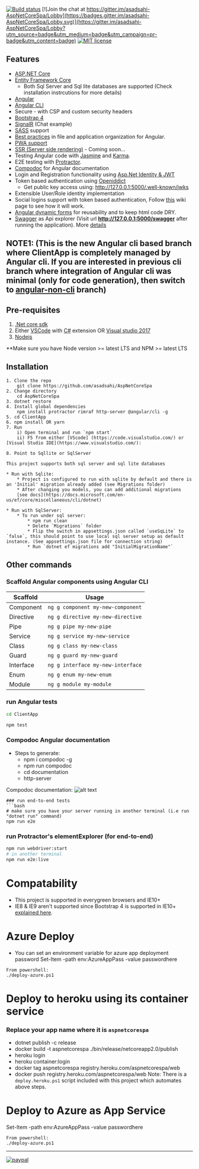 [![Build status](https://asadsahi.visualstudio.com/_apis/public/build/definitions/a1519ab8-9104-47eb-96cc-6c37519c8b69/7/badge)](https://asadsahi.visualstudio.com/playground/_build/index?context=allDefinitions&path=%5C&definitionId=7&_a=completed)
[![Join the chat at https://gitter.im/asadsahi-AspNetCoreSpa/Lobby](https://badges.gitter.im/asadsahi-AspNetCoreSpa/Lobby.svg)](https://gitter.im/asadsahi-AspNetCoreSpa/Lobby?utm_source=badge&utm_medium=badge&utm_campaign=pr-badge&utm_content=badge)
[![MIT license](http://img.shields.io/badge/license-MIT-brightgreen.svg)](http://opensource.org/licenses/MIT)

## Features

* [ASP.NET Core](http://www.dot.net/)
* [Entity Framework Core](https://docs.efproject.net/en/latest/)
    * Both Sql Server and Sql lite databases are supported (Check installation instrcutions for more details)
* [Angular](https://angular.io/)
* [Angular CLI](https://cli.angular.io/)
* Secure - with CSP and custom security headers
* [Bootstrap 4](http://v4-alpha.getbootstrap.com/)
* [SignalR](https://github.com/aspnet/SignalR/) (Chat example)
* [SASS](http://sass-lang.com/) support
* [Best practices](https://angular.io/docs/ts/latest/guide/style-guide.html) in file and application organization for Angular.
* [PWA support](https://developers.google.com/web/progressive-web-apps/)
* [SSR (Server side rendering)](https://angular.io/guide/universal) - Coming soon...
* Testing Angular code with [Jasmine](http://jasmine.github.io/) and [Karma](https://karma-runner.github.io/0.13/index.html).
* E2E testing with [Protractor](http://www.protractortest.org).
* [Compodoc](https://compodoc.github.io/compodoc/) for Angular documentation
* Login and Registration functionality using [Asp.Net Identity & JWT](https://docs.asp.net/en/latest/security/authentication/identity.html)
* Token based authentication using [Openiddict](https://github.com/openiddict/openiddict-core)
     * Get public key access using: http://127.0.0.1:5000/.well-known/jwks
* Extensible User/Role identity implementation
* Social logins support with token based authentication, Follow [this](https://github.com/asadsahi/AspNetCoreSpa/wiki/Social-Login-Setup) wiki page to see how it will work.
* [Angular dynamic forms](https://angular.io/docs/ts/latest/cookbook/dynamic-form.html) for reusability and to keep html code DRY.
* [Swagger](http://swagger.io/) as Api explorer (Visit url **http://127.0.0.1:5000/swagger** after running the application). More [details](https://github.com/domaindrivendev/Swashbuckle.AspNetCore)
 
## NOTE1: (This is the new Angular cli based branch where ClientApp is completely managed by Angular cli. If you are interested in previous cli branch where integration of Angular cli was minimal (only for code generation), then switch to [angular-non-cli](https://github.com/asadsahi/AspNetCoreSpa/tree/angular-non-cli) branch)

## Pre-requisites

1. [.Net core sdk](https://www.microsoft.com/net/core#windows)
2. Either [VSCode](https://code.visualstudio.com/) with [C#](https://marketplace.visualstudio.com/items?itemName=ms-vscode.csharp) extension OR [Visual studio 2017](https://www.visualstudio.com/)
3. [Nodejs](https://nodejs.org/en/)

**Make sure you have Node version >= latest LTS and NPM >= latest LTS

## Installation
```
1. Clone the repo
    git clone https://github.com/asadsahi/AspNetCoreSpa
2. Change directory
    cd AspNetCoreSpa
3. dotnet restore
4. Install global dependencies
    npm install protractor rimraf http-server @angular/cli -g
5. cd ClientApp
6. npm install OR yarn
7. Run 
    i) Open terminal and run `npm start`
    ii) F5 from either [VScode] (https://code.visualstudio.com/) or [Visual Studio IDE](https://www.visualstudio.com/):

8. Point to Sqllite or SqlServer
    
This project supports both sql server and sql lite databases

* Run with Sqlite:
    * Project is configured to run with sqlite by default and there is an 'Initial' migration already added (see Migrations folder)
    * After changing you models, you can add additional migrations 
    [see docs](https://docs.microsoft.com/en-us/ef/core/miscellaneous/cli/dotnet)

* Run with SqlServer:
    * To run under sql server:
        * npm run clean
        * Delete `Migrations` folder
        * Flip the switch in appsettings.json called `useSqLite` to `false`, this should point to use local sql server setup as default instance. (See appsettings.json file for connection string)
        * Run `dotnet ef migrations add "InitialMigrationName"`

```

## Other commands

### Scaffold Angular components using Angular CLI

Scaffold  | Usage
---       | ---
Component | `ng g component my-new-component`
Directive | `ng g directive my-new-directive`
Pipe      | `ng g pipe my-new-pipe`
Service   | `ng g service my-new-service`
Class     | `ng g class my-new-class`
Guard     | `ng g guard my-new-guard`
Interface | `ng g interface my-new-interface`
Enum      | `ng g enum my-new-enum`
Module    | `ng g module my-module`

### run Angular tests
```bash
cd ClientApp

npm test
```
### Compodoc Angular documentation
 * Steps to generate:
    * npm i compodoc -g
    * npm run compodoc
    * cd documentation
    * http-server

Compodoc documentation: ![alt text](compodoc.jpg "compodoc documentation")

```
### run end-to-end tests
```bash
# make sure you have your server running in another terminal (i.e run "dotnet run" command)
npm run e2e
```
### run Protractor's elementExplorer (for end-to-end)
```bash
npm run webdriver:start
# in another terminal
npm run e2e:live
```
# Compatability
 * This project is supported in everygreen browsers and IE10+
 * IE8 & IE9 aren't supported since Bootstrap 4 is supported in IE10+ [explained here](http://v4-alpha.getbootstrap.com/getting-started/browsers-devices/).

# Azure Deploy
* You can set an environment variable for azure app deployment password
Set-Item -path env:AzureAppPass -value passwordhere
```
From powershell:
./deploy-azure.ps1
```
# Deploy to heroku using its container service
### Replace your app name where it is `aspnetcorespa`
* dotnet publish -c release
* docker build -t aspnetcorespa ./bin/release/netcoreapp2.0/publish
* heroku login
* heroku container:login
* docker tag aspnetcorespa registry.heroku.com/aspnetcorespa/web
* docker push registry.heroku.com/aspnetcorespa/web
Note: There is a `deploy.heroku.ps1` script included with this project which automates above steps.

# Deploy to Azure as App Service
Set-Item -path env:AzureAppPass -value passwordhere
```
From powershell:
./deploy-azure.ps1
```

---

[![paypal](https://www.paypalobjects.com/en_US/i/btn/btn_donateCC_LG.gif)](https://www.paypal.com/cgi-bin/webscr?cmd=_s-xclick&hosted_button_id=RB7XESV8CP7GW)

